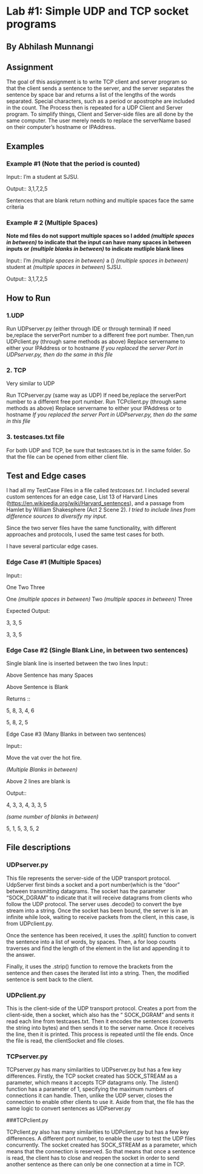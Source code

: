 # Lab #1: Simple UDP and TCP socket programs
## By Abhilash Munnangi

## Assignment 

The goal of this assignment is to write TCP client and server program so that the client sends a sentence to the server, and the server separates the 
sentence by space bar and returns a list of the lengths of the words separated. Special characters, such as a period or apostrophe are included in the count. 
The Process then is repeated for a UDP Client and Server program. To simplify things, Client and Server-side files are all done by the same computer. The user 
merely needs to replace the serverName based on their computer’s hostname or IPAddress.


## Examples
### Example #1 (Note that the period is counted)

Input::
I’m a student at SJSU.

Output::
3,1,7,2,5

Sentences that are blank return nothing and multiple spaces face the same criteria 

### Example # 2 (Multiple Spaces)
**Note md files do not support multiple spaces so
I added *(multiple spaces in between)* to indicate that the input
can have many spaces in between inputs or *(multiple blanks in between)* to indicate mutliple blank lines** 

Input::
I’m   *(multiple spaces in between)*       a   ()  *(multiple spaces in between)*         student      at  *(multiple spaces in between)*          SJSU.

Output::
3,1,7,2,5

## How to Run 

### 1.UDP
Run UDPserver.py (either through IDE or through terminal)
If need be,replace the serverPort number to a different free port number. Then,run UDPclient.py (through same methods as above)
Replace servername to either your IPAddress or to hostname
*If you replaced the server Port in UDPserver.py, then do the same in this file*

### 2. TCP
Very similar to UDP

Run TCPserver.py (same way as UDP)
If need be,replace the serverPort number to a different free port number.
Run TCPclient.py (through same methods as above)
Replace servername to either your IPAddress or to hostname
*If you replaced the server Port in UDPserver.py, then do the same in this file*
### 3. testcases.txt file
For both UDP and TCP, be sure that testcases.txt is in the same folder. 
So that the file can be opened from either client file.


## Test and Edge cases 
I had all my TestCase Files in a file called *testcases.txt*. I included several custom sentences for an edge case,  List 13 of 
Harvard Lines (https://en.wikipedia.org/wiki/Harvard_sentences), and a passage from Hamlet by William Shakesphere (Act 2 Scene 2). *I tried to include lines from difference sources to diversify my input.* 

Since the two server files have the same functionality, with different approaches and protocols, I used the same test cases for both. 
 

I have several particular edge cases.

### Edge Case #1 (Multiple Spaces)
Input::

One Two Three

One *(multiple spaces in between)*        Two  *(multiple spaces in between)*             Three

Expected Output:

3, 3, 5

3, 3, 5


### Edge Case #2 (Single Blank Line, in between two sentences)
Single blank line is inserted between the two lines
Input::

Above Sentence has many Spaces

Above Sentence is Blank


Returns ::

5, 8, 3, 4, 6

5, 8, 2, 5


Edge Case #3 (Many Blanks in between two sentences)

Input::

Move the vat over the hot fire.

*(Multiple Blanks in between)*

Above 2 lines are blank is



Output::

4, 3, 3, 4, 3, 3, 5

*(same number of blanks in between)* 

5, 1, 5, 3, 5, 2



## File descriptions

### UDPserver.py

This file represents the server-side of the UDP transport protocol. 
UdpServer first binds a socket and a port number(which is the “door” between transmitting datagrams. The socket has the parameter “SOCK_DGRAM” to 
indicate that it will receive datagrams from clients who follow the UDP protocol. The server uses .decode() to convert the bye stream into a string. 
Once the socket has been bound, the server is in an infinite while look, waiting to receive packets from the client, in this case, is from  UDPclient.py.

Once the sentence has been received, it uses the .split() function to convert the sentence into a list of words, by spaces. 
Then, a for loop counts traverses and find the length of the element in the list and appending it to the answer.

Finally, it uses the .strip() function to remove the brackets from the sentence and then cases the iterated list into a string. Then, the modified sentence is sent back to the client. 

### UDPclient.py

This is the client-side of the UDP transport protocol. Creates a port from the client-side, then a socket, 
which also has the “ SOCK_DGRAM”   and sents it read each line from testcases.txt. Then it encodes the sentences (converts the string into bytes) 
and then sends it to the server name. Once it receives the line, then it is printed. This process is repeated until the file ends. Once the file is 
read, the clientSocket and file closes.

### TCPserver.py

TCPserver.py  has many similarities to UDPserver.py but has a few key differences. Firstly, the TCP socket created has SOCK_STREAM as a parameter, 
which means it accepts TCP datagrams only. The .listen() function has a parameter of 1, specifying the maximum numbers of connections it can handle. 
Then, unlike the UDP server, closes the connection to enable other clients to use it. Aside from that, the file has the same logic to convert sentences as UDPserver.py

###TCPclient.py 

TCPclient.py also has many similarities to UDPclient.py but has a few key differences. A different port number, to enable the user to test the UDP files concurrently. 
The socket created has SOCK_STREAM as a parameter, which means that the connection is reserved. So that means that once a sentence is read, the client has to 
close and reopen the socket in order to send another sentence as there can only be one connection at a time in TCP.